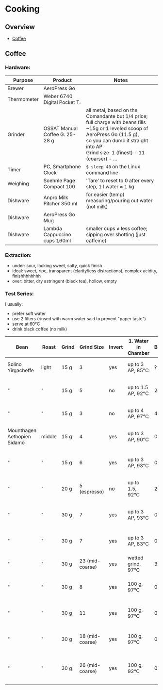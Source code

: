 # Cooking

## Overview

- [Coffee](#coffee)


## Coffee

### Hardware:

| Purpose              | Product                        | Notes
|----------------------|--------------------------------|---------------------------------
| Brewer               | AeroPress Go                   | 
| Thermometer          | Weber 6740 Digital Pocket T.   | 
| Grinder              | OSSAT Manual Coffee G. 25-28 g | all metal, based on the Comandante but 1/4 price; <br>full charge with beans fills ~15g or 1 leveled scoop of AeroPress Go (11.5 g), <br> so you can dump it straight into AP<br>Grind size: 1 (finest) - 11 (coarser) - ...
| Timer                | PC, Smartphone Clock           | `$ sleep 40` on the Linux command line
| Weighing             | Soehnle Page Compact 100       | 'Tare' to reset to 0 after every step, 1 l water &thickapprox; 1 kg 
| Dishware             | Anpro Milk Pitcher 350 ml      | for easier (temp) measuring/pouring out water (not milk)
| Dishware             | AeroPress Go Mug               |
| Dishware             | Lambda Cappuccino cups 160ml   | smaller cups &ne; less coffee; sipping over shotting (just caffeine)


### Extraction:
- under: sour, lacking sweet, salty, quick finish
- ideal: sweet, ripe, transparent (clarity/less distractions), complex acidity, finishhhhhhhh
- over: bitter, dry astringent (black tea), hollow, empty


### Test Series:

I usually:
- prefer soft water
- use 2 filters (rinsed with warm water said to prevent "paper taste")
- serve at 60&deg;C
- drink black coffee (no milk)


| Bean                         | Roast  | Grind | Grind Size      | Invert | 1. Water in Chamber    | Bloom | Stiring              | 2. Water Chamber | Brew Time                  | Dilute           | Subjective 
|------------------------------|--------|-------|-----------------|--------|------------------------|-------|----------------------|------------------|----------------------------|------------------|--------------------
| Solino Yirgacheffe           | light  | 15 g  | 3               | yes    | up to 3 AP, 85&deg;C   | ?     | ?                    | 0                | 50 s open                  | to 2/3, 83&deg;C | &starf;&starf;&star;&star;&star;  quality but too light for me
| "                            | "      | 15 g  | 5               | no     | up to 1.5 AP, 92&deg;C | 20s   | 10s strong pre-brew  | 0                | 0, hard pressure           | to 1/2, 92&deg;C | &starf;&starf;&starf;&x2bea;&star;
| "                            | "      | 15 g  | 3               | no     | up to 4 AP, 97&deg;C   | 45s   | swirly water pouring | 0                | 0, slow pressure (40s)     | to 1/2. 92&deg;C | sour
| Mounthagen Aethopien Sidamo  | middle | 15 g  | 4               | yes    | up to 3 AP, 90&deg;C   | 0     | 10 s slow pre-brew   | 0                | 50 s open                  | to 2/3, 83&deg;C | &starf;&starf;&star;&star;&star;
| "                            | "      | 15 g  | 6               | yes    | up to 3 AP, 93&deg;C   | 0     | 10 s slow pre-brew   | 0                | 40 s open                  | to 2/3, 83&deg;C | &starf;&starf;&starf;&star;&star; ok for me, too weak for mom
| "                            | "      | 20 g  | 5  (espresso)   | no     | up to 1.5,  92&deg;C   | 20 s  | 10 s strong pre-brew | 0                | 0, hard pressure           | to 1/2, 92&deg;C | &starf;&starf;&starf;&starf;&star; mild but ok, quick finish though
| "                            | "      | 30 g  | 7               | yes    | up to 3 AP, 93&deg;C   | 0     | 10 s slow pre-brew   | 0                | 40 s open                  | to 2/3, 83&deg;C | &starf;&starf;&starf;&starf;&star;
| "                            | "      | 30 g  | 7               | yes    | up to 3 AP, 83&deg;C   | 0     | 10 s slow pre-brew   | 0                | 40 s open                  | to 2/3, 83&deg;C | &starf;&star;&star;&star;&star;   somehwat sour
| "                            | "      | 30 g  | 23 (mid-coarse) | yes    | wetted grind, 97&deg;C | 30 s  | 3 stirs   pre-brew   | to top           | 90 s closed                | to 1/2, 83&deg;C | &starf;&starf;&starf;&star;&star; flowery?
| "                            | "      | 30 g  | 8               | yes    | 100 g, 97&deg;C        | 0     | 20 s slow post-brew  | 0                | 20 s open                  | to 2/3, 83&deg;C | &starf;&starf;&starf;&starf;&star; 
| "                            | "      | 30 g  | 11              | yes    | 100 g, 97&deg;C        | 0     | 20 s slow post-brew  | 0                | 20 s open                  | to 2/3, 83&deg;C | &starf;&starf;&starf;&#x2bea;&star; 
| "                            | "      | 30 g  | 18 (mid-coarse) | yes    | 100 g, 97&deg;C        | 0     | 20 s slow post-brew  | 0                | 20 s open                  | to 1/2, 83&deg;C | &starf;&starf;&starf;&#x2bea;&star; 
| "                            | "      | 30 g  | 26 (mid-coarse) | yes    | 100 g, 92&deg;C        | 0     | 20x strong pre-brew  | 0                | 40 s closed, no excess air | 120 g,  92&deg;C | &starf;&starf;&starf;&starf;&star; Wendelien van Bunnik recipe









